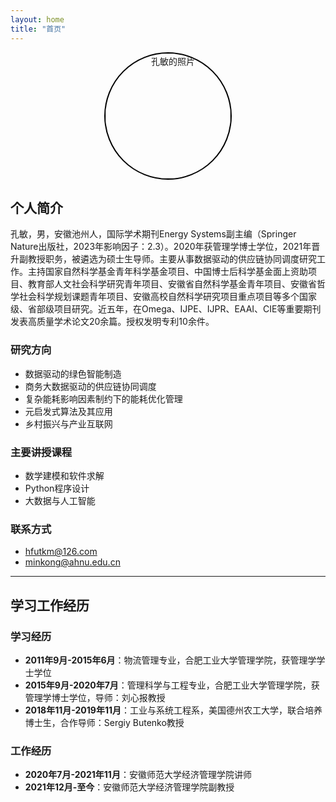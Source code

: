 ```yaml
---
layout: home
title: "首页"
---
```


<div style="text-align: center;">
    <img src="assets/images/myphoto.jpg" alt="孔敏的照片" style="width:200px; border-radius:50%; border:2px solid #000;">
</div>

## 个人简介

孔敏，男，安徽池州人，国际学术期刊Energy Systems副主编（Springer Nature出版社，2023年影响因子：2.3）。2020年获管理学博士学位，2021年晋升副教授职务，被遴选为硕士生导师。主要从事数据驱动的供应链协同调度研究工作。主持国家自然科学基金青年科学基金项目、中国博士后科学基金面上资助项目、教育部人文社会科学研究青年项目、安徽省自然科学基金青年项目、安徽省哲学社会科学规划课题青年项目、安徽高校自然科学研究项目重点项目等多个国家级、省部级项目研究。近五年，在Omega、IJPE、IJPR、EAAI、CIE等重要期刊发表高质量学术论文20余篇。授权发明专利10余件。

### 研究方向
- 数据驱动的绿色智能制造
- 商务大数据驱动的供应链协同调度
- 复杂能耗影响因素制约下的能耗优化管理
- 元启发式算法及其应用
- 乡村振兴与产业互联网

### 主要讲授课程
- 数学建模和软件求解
- Python程序设计
- 大数据与人工智能

### 联系方式
- hfutkm@126.com
- minkong@ahnu.edu.cn

---

## 学习工作经历

### 学习经历
- **2011年9月-2015年6月**：物流管理专业，合肥工业大学管理学院，获管理学学士学位
- **2015年9月-2020年7月**：管理科学与工程专业，合肥工业大学管理学院，获管理学博士学位，导师：刘心报教授
- **2018年11月-2019年11月**：工业与系统工程系，美国德州农工大学，联合培养博士生，合作导师：Sergiy Butenko教授

### 工作经历
- **2020年7月-2021年11月**：安徽师范大学经济管理学院讲师
- **2021年12月-至今**：安徽师范大学经济管理学院副教授
